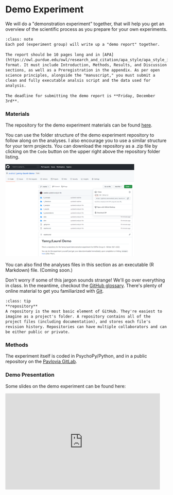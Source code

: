 # Demo Experiment

We will do a "demonstration experiment" together, that will help you get an overview of the scientific process as you prepare for your own experiments. 

```{admonition} Demo Report
:class: note
Each pod (experiment group) will write up a "demo report" together. 

The report should be 10 pages long and in [APA](https://owl.purdue.edu/owl/research_and_citation/apa_style/apa_style_introduction.html) format. It must include Introduction, Methods, Results, and Discussion sections, as well as a Preregistration in the appendix. As per open science principles, alongside the "manuscript," you must submit a clean and fully executable analsis script and the data used for analysis. 

The deadline for submitting the demo report is **Friday, December 3rd**. 
```

### Materials
The repository for the demo experiment materials can be found [here](https://github.com/avakiai/yanny-laurel-demo). 

You can use the folder structure of the demo experiment repository to follow along on the analyses. 
I also encourage you to use a similar structure for your term projects. 
You can download the repository as a .zip file by clicking on the `Code` button on the upper right above the repository folder listing.

<img src="../static/download_repo.png" alt="download_repo" class="bg-primary" width="400px">

You can also find the analyses files in this section as an executable (R Markdown) file. (Coming soon.)

Don't worry if some of this jargon sounds strange! We'll go over everything in class. In the meantime, checkout the [GitHub glossary](https://docs.github.com/en/get-started/quickstart/github-glossary). 
There's plenty of online material to get you familiarized with [Git](https://www.gitkraken.com/learn/git/tutorials/what-is-a-git-repository).

```{admonition} Glossary
:class: tip
**repository**
A repository is the most basic element of GitHub. They're easiest to imagine as a project's folder. A repository contains all of the project files (including documentation), and stores each file's revision history. Repositories can have multiple collaborators and can be either public or private.

```

### Methods
The experiment itself is coded in PsychoPy/Python, and in a public repository on the [Pavlovia GitLab](https://gitlab.pavlovia.org/akiai/yanny-laurel).

### Demo Presentation
Some slides on the demo experiment can be found here: 

<iframe src="https://docs.google.com/presentation/d/e/2PACX-1vT8birLcEFtPtgJlgusgTMo5G4I2ukiogtCVhxkbvVy1g2lrWacwfrqB3FyeUmwEyqEME0B9WiDgJ2H/embed?start=false&loop=false&delayms=3000" frameborder="0" width="480" height="299" allowfullscreen="true" mozallowfullscreen="true" webkitallowfullscreen="true"></iframe>


